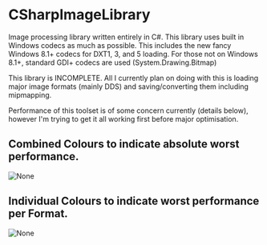 # CSharpImageLibrary
Image processing library written entirely in C#.
This library uses built in Windows codecs as much as possible. This includes the new fancy Windows 8.1+ codecs for DXT1, 3, and 5 loading.
For those not on Windows 8.1+, standard GDI+ codecs are used (System.Drawing.Bitmap)

This library is INCOMPLETE. All I currently plan on doing with this is loading major image formats (mainly DDS) and saving/converting them including mipmapping.


Performance of this toolset is of some concern currently (details below), however I'm trying to get it all working first before major optimisation.

Combined Colours to indicate absolute worst performance.
---
![None](https://dl.dropboxusercontent.com/u/37301843/ImageEngine%20Test%20Combined%20Colours.jpg "Combined Colours to indicate absolute worst performance.")

Individual Colours to indicate worst performance per Format.
---
![None](https://dl.dropboxusercontent.com/u/37301843/ImageEngine%20Test%20Individual%20Colours.jpg "Individual Colours to indicate worst performance per Format.")
